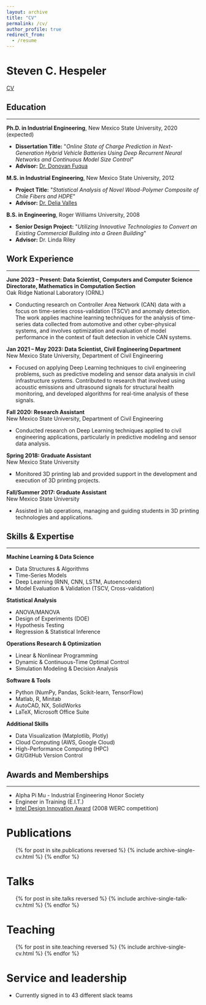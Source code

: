 ```yaml
---
layout: archive
title: "CV"
permalink: /cv/
author_profile: true
redirect_from:
  - /resume
---
```


# Steven C. Hespeler
[CV](http://tovnephesh.github.io/stevenhespeler/files/CV_Hespeler.pdf)

## Education
---
**Ph.D. in Industrial Engineering**, New Mexico State University, 2020 (expected)  
* **Dissertation Title:** "*Online State of Charge Prediction in Next-Generation Hybrid Vehicle Batteries Using Deep Recurrent Neural Networks and Continuous Model Size Control*"  
* **Advisor:** [Dr. Donovan Fuqua](#)

**M.S. in Industrial Engineering**, New Mexico State University, 2012  
* **Project Title:** "*Statistical Analysis of Novel Wood-Polymer Composite of Chile Fibers and HDPE*"  
* **Advisor:** [Dr. Delia Valles](#)

**B.S. in Engineering**, Roger Williams University, 2008  
* **Senior Design Project:** "*Utilizing Innovative Technologies to Convert an Existing Commercial Building into a Green Building*"  
* **Advisor:** Dr. Linda Riley

## Work Experience
---
**June 2023 – Present: Data Scientist, Computers and Computer Science Directorate, Mathematics in Computation Section**  
Oak Ridge National Laboratory (ORNL)  
* Conducting research on Controller Area Network (CAN) data with a focus on time-series cross-validation (TSCV) and anomaly detection. The work applies machine learning techniques for the analysis of time-series data collected from automotive and other cyber-physical systems, and involves optimization and evaluation of model performance in the context of fault detection in vehicle CAN systems.

**Jan 2021 – May 2023: Data Scientist, Civil Engineering Department**  
New Mexico State University, Department of Civil Engineering  
* Focused on applying Deep Learning techniques to civil engineering problems, such as predictive modeling and sensor data analysis in civil infrastructure systems. Contributed to research that involved using acoustic emissions and ultrasound signals for structural health monitoring, and developed algorithms for real-time analysis of these signals.

**Fall 2020: Research Assistant**  
New Mexico State University, Department of Civil Engineering  
* Conducted research on Deep Learning techniques applied to civil engineering applications, particularly in predictive modeling and sensor data analysis.

**Spring 2018: Graduate Assistant**  
New Mexico State University  
* Monitored 3D printing lab and provided support in the development and execution of 3D printing projects.

**Fall/Summer 2017: Graduate Assistant**  
New Mexico State University  
* Assisted in lab operations, managing and guiding students in 3D printing technologies and applications.

## Skills & Expertise
---
**Machine Learning & Data Science**
  * Data Structures & Algorithms  
  * Time-Series Models  
  * Deep Learning (RNN, CNN, LSTM, Autoencoders)  
  * Model Evaluation & Validation (TSCV, Cross-validation)

**Statistical Analysis**
  * ANOVA/MANOVA  
  * Design of Experiments (DOE)  
  * Hypothesis Testing  
  * Regression & Statistical Inference  

**Operations Research & Optimization**
  * Linear & Nonlinear Programming  
  * Dynamic & Continuous-Time Optimal Control  
  * Simulation Modeling & Decision Analysis

**Software & Tools**
  * Python (NumPy, Pandas, Scikit-learn, TensorFlow)  
  * Matlab, R, Minitab  
  * AutoCAD, NX, SolidWorks  
  * LaTeX, Microsoft Office Suite  

**Additional Skills**
  * Data Visualization (Matplotlib, Plotly)  
  * Cloud Computing (AWS, Google Cloud)  
  * High-Performance Computing (HPC)  
  * Git/GitHub Version Control

## Awards and Memberships
---
* Alpha Pi Mu - Industrial Engineering Honor Society  
* Engineer in Training (E.I.T.)  
* [Intel Design Innovation Award](https://www.rwu.edu/sites/default/files/rwumagazine_inaugural.pdf) (2008 WERC competition)  


Publications
======
  <ul>{% for post in site.publications reversed %}
    {% include archive-single-cv.html %}
  {% endfor %}</ul>
  
Talks
======
  <ul>{% for post in site.talks reversed %}
    {% include archive-single-talk-cv.html  %}
  {% endfor %}</ul>
  
Teaching
======
  <ul>{% for post in site.teaching reversed %}
    {% include archive-single-cv.html %}
  {% endfor %}</ul>
  
Service and leadership
======
* Currently signed in to 43 different slack teams
